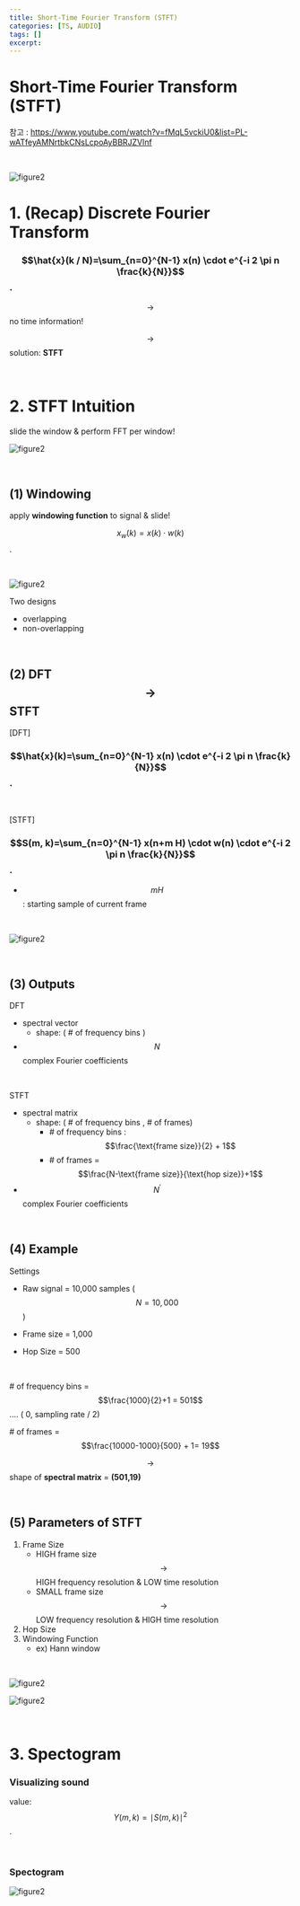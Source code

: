 ```yaml
---
title: Short-Time Fourier Transform (STFT)
categories: [TS, AUDIO]
tags: []
excerpt: 
---
```


<script src="https://cdn.mathjax.org/mathjax/latest/MathJax.js?config=TeX-AMS-MML_HTMLorMML" type="text/javascript"></script>

# Short-Time Fourier Transform (STFT)

참고 : https://www.youtube.com/watch?v=fMqL5vckiU0&list=PL-wATfeyAMNrtbkCNsLcpoAyBBRJZVlnf

<br>

![figure2](/assets/img/audio/img36.png)

# 1. (Recap) Discrete Fourier Transform

### $$\hat{x}(k / N)=\sum_{n=0}^{N-1} x(n) \cdot e^{-i 2 \pi n \frac{k}{N}}$$.

$$\rightarrow$$ no time information!

$$\rightarrow$$ solution: **STFT**

<br>

# 2. STFT Intuition

slide the window & perform FFT per window!

![figure2](/assets/img/audio/img42.png)

<br>

## (1) Windowing

apply **windowing function** to signal & slide!

$$x_w(k)=x(k) \cdot w(k)$$.

<br>

![figure2](/assets/img/audio/img43.png)

Two designs

- overlapping
- non-overlapping

<br>

## (2) DFT $$\rightarrow$$ STFT

[DFT]

### $$\hat{x}(k)=\sum_{n=0}^{N-1} x(n) \cdot e^{-i 2 \pi n \frac{k}{N}}$$.

<br>

[STFT]

### $$S(m, k)=\sum_{n=0}^{N-1} x(n+m H) \cdot w(n) \cdot e^{-i 2 \pi n \frac{k}{N}}$$.

- $$mH$$ : starting sample of current frame

<br>

![figure2](/assets/img/audio/img44.png)

<br>

## (3) Outputs

DFT

- spectral vector 
  - shape: ( \# of frequency bins )
- $$N$$ complex Fourier coefficients

<br>

STFT

- spectral matrix 
  - shape: ( \# of frequency bins , \# of frames)
    - \# of frequency bins : $$\frac{\text{frame size}}{2} + 1$$
    - \# of frames = $$\frac{N-\text{frame size}}{\text{hop size}}+1$$
- $$N^{\prime}$$ complex Fourier coefficients

<br>

## (4) Example

Settings

- Raw signal = 10,000 samples ( $$N=10,000$$ )

- Frame size = 1,000

- Hop Size = 500

<br>

\# of frequency bins = $$\frac{1000}{2}+1 = 501$$ .... ( 0, sampling rate / 2)

\# of frames = $$\frac{10000-1000}{500} + 1= 19$$

$$\rightarrow$$ shape of **spectral matrix** = **(501,19)**

<br>

## (5) Parameters of STFT

1. Frame Size
   - HIGH frame size $$\rightarrow$$ HIGH frequency resolution & LOW time resolution
   - SMALL frame size $$\rightarrow$$ LOW frequency resolution & HIGH time resolution
2. Hop Size
3. Windowing Function
   - ex) Hann window

<br>

![figure2](/assets/img/audio/img45.png)

![figure2](/assets/img/audio/img46.png)

<br>

# 3. Spectogram

### Visualizing sound

value: $$Y(m, k)=\mid S(m, k)\mid ^2$$.

<br>

### Spectogram

![figure2](/assets/img/audio/img47.png)
